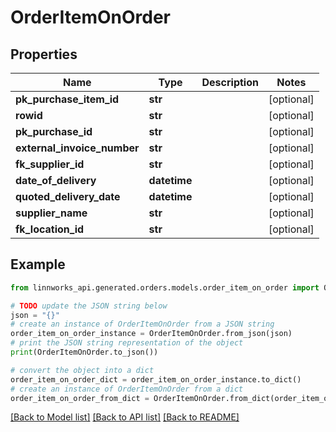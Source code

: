 # OrderItemOnOrder


## Properties

Name | Type | Description | Notes
------------ | ------------- | ------------- | -------------
**pk_purchase_item_id** | **str** |  | [optional] 
**rowid** | **str** |  | [optional] 
**pk_purchase_id** | **str** |  | [optional] 
**external_invoice_number** | **str** |  | [optional] 
**fk_supplier_id** | **str** |  | [optional] 
**date_of_delivery** | **datetime** |  | [optional] 
**quoted_delivery_date** | **datetime** |  | [optional] 
**supplier_name** | **str** |  | [optional] 
**fk_location_id** | **str** |  | [optional] 

## Example

```python
from linnworks_api.generated.orders.models.order_item_on_order import OrderItemOnOrder

# TODO update the JSON string below
json = "{}"
# create an instance of OrderItemOnOrder from a JSON string
order_item_on_order_instance = OrderItemOnOrder.from_json(json)
# print the JSON string representation of the object
print(OrderItemOnOrder.to_json())

# convert the object into a dict
order_item_on_order_dict = order_item_on_order_instance.to_dict()
# create an instance of OrderItemOnOrder from a dict
order_item_on_order_from_dict = OrderItemOnOrder.from_dict(order_item_on_order_dict)
```
[[Back to Model list]](../README.md#documentation-for-models) [[Back to API list]](../README.md#documentation-for-api-endpoints) [[Back to README]](../README.md)


